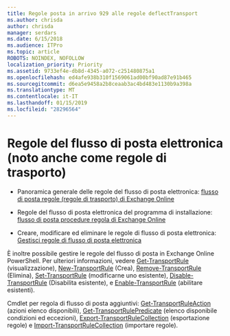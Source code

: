 ```yaml
---
title: Regole posta in arrivo 929 alle regole deflectTransport
ms.author: chrisda
author: chrisda
manager: serdars
ms.date: 6/15/2018
ms.audience: ITPro
ms.topic: article
ROBOTS: NOINDEX, NOFOLLOW
localization_priority: Priority
ms.assetid: 9733ef4e-db8d-4345-a072-c251480875a1
ms.openlocfilehash: ed4afe938b310f1569061ad00bf90ad87e91b465
ms.sourcegitcommit: d6ea5e9458a2b8ceaab3ac4bd483e1130b9a398a
ms.translationtype: MT
ms.contentlocale: it-IT
ms.lasthandoff: 01/15/2019
ms.locfileid: "28296564"
---
```

# <a name="mail-flow-rules-also-known-as-transport-rules"></a>Regole del flusso di posta elettronica (noto anche come regole di trasporto)

- Panoramica generale delle regole del flusso di posta elettronica: [flusso di posta regole (regole di trasporto) di Exchange Online](https://technet.microsoft.com/library/jj919238.aspx)
    
- Regole del flusso di posta elettronica del programma di installazione: [flusso di posta procedure regola di Exchange Online](https://technet.microsoft.com/library/dn600436.aspx)
    
- Creare, modificare ed eliminare le regole di flusso di posta elettronica: [Gestisci regole di flusso di posta elettronica](https://technet.microsoft.com/library/jj657505.aspx)
    
È inoltre possibile gestire le regole del flusso di posta in Exchange Online PowerShell. Per ulteriori informazioni, vedere [Get-TransportRule](https://docs.microsoft.com/powershell/module/exchange/policy-and-compliance/get-transportrule) (visualizzazione), [New-TransportRule](https://docs.microsoft.com/powershell/module/exchange/policy-and-compliance/new-transportrule) (Crea), [Remove-TransportRule](https://docs.microsoft.com/powershell/module/exchange/policy-and-compliance/remove-transportrule) (Elimina), [Set-TransportRule](https://docs.microsoft.com/powershell/module/exchange/policy-and-compliance/set-transportrule) (modificarne uno esistente), [Disable-TransportRule](https://docs.microsoft.com/powershell/module/exchange/policy-and-compliance/disable-transportrule) (Disabilita esistente), e [Enable-TransportRule](https://docs.microsoft.com/powershell/module/exchange/policy-and-compliance/enable-transportrule) (abilitare esistenti). 
  
Cmdlet per regola di flusso di posta aggiuntivi: [Get-TransportRuleAction](https://docs.microsoft.com/powershell/module/exchange/policy-and-compliance/get-transportruleaction) (azioni elenco disponibili), [Get-TransportRulePredicate](https://docs.microsoft.com/powershell/module/exchange/policy-and-compliance/get-transportrulepredicate) (elenco disponibile condizioni ed eccezioni), [Export-TransportRuleCollection](https://docs.microsoft.com/powershell/module/exchange/policy-and-compliance/export-transportrulecollection) (esportazione regole) e [ Import-TransportRuleCollection](https://docs.microsoft.com/powershell/module/exchange/policy-and-compliance/import-transportrulecollection) (importare regole). 
  

